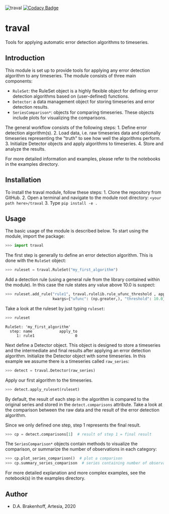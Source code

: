![traval](https://github.com/ArtesiaWater/traval/workflows/traval/badge.svg)
[![Codacy Badge](https://app.codacy.com/project/badge/Grade/b1fd0320965b42f58ecc2c3d1b6b7df0)](https://www.codacy.com?utm_source=github.com&utm_medium=referral&utm_content=ArtesiaWater/traval&utm_campaign=Badge_Grade)

# traval

Tools for applying automatic error detection algorithms to timeseries.

## Introduction

This module is set up to provide tools for applying any error detection algorithm to any timeseries. The module consists of three main components:

-   `RuleSet`: the RuleSet object is a highly flexible object for defining error detection algorithms based on (user-defined) functions.
-   `Detector`: a data management object for storing timeseries and error detection results.
-   `SeriesComparison*`: objects for comparing timeseries. These objects include plots for visualizing the comparisons.

The general workflow consists of the following steps:
1\. Define error detection algorithm(s).
2\. Load data, i.e. raw timeseries data and optionally timeseries representing the "truth" to see how well the algorithms perform.
3\. Initialize Detector objects and apply algorithms to timeseries.
4\. Store and analyze the results.

For more detailed information and examples, please refer to the notebooks in the examples directory.

## Installation

To install the traval module, follow these steps:
1\. Clone the repository from GitHub.
2\. Open a terminal and navigate to the module root directory: `<your path here>/traval`
3\. Type `pip install -e .`

## Usage

The basic usage of the module is described below. To start using the module, import the package:

```python
>>> import traval
```

The first step is generally to define an error detection algorithm. This is done with the `RuleSet` object:

```python
>>> ruleset = traval.RuleSet("my_first_algorithm")
```

Add a detection rule (using a general rule from the library contained within the module). In this case the rule states any value above 10.0 is suspect:

```python
>>> ruleset.add_rule("rule1", traval.rulelib.rule_ufunc_threshold , apply_to=0, 
                     kwargs={"ufunc": (np.greater,), "threshold": 10.0})
```

Take a look at the ruleset by just typing `ruleset`:

```python
>>> ruleset
```

    RuleSet: 'my_first_algorithm'
      step: name            apply_to
         1: rule1                  0

Next define a Detector object. This object is designed to store a timeseries and the intermediate and final results after applying an error detection algorithm. Initialize the Detector object with some timeseries. In this example we assume there is a timeseries called `raw_series`:

```python
>>> detect = traval.Detector(raw_series)
```

Apply our first algorithm to the timeseries.

```python
>>> detect.apply_ruleset(ruleset)
```

By default, the result of each step in the algorithm is compared to the original series and stored in the `detect.comparisons` attribute. Take a look at the comparison between the raw data and the result of the error detection algorithm. 

Since we only defined one step, step 1 represents the final result.

```python
>>> cp = detect.comparisons[1]  # result of step 1 = final result
```

The `SeriesComparison*` objects contain methods to visualize the comparison, or summarize the number of observations in each category:

```python
>>> cp.plot_series_comparison()  # plot a comparison
>>> cp.summary_series_comparison  # series containing number of observations in each category
```

For more detailed explanation and more complex examples, see the notebook(s) in the examples directory.

## Author

-   D.A. Brakenhoff, Artesia, 2020
